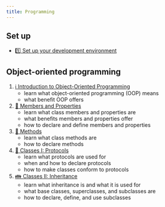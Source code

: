 ```yaml
---
title: Programming
---
```


## Set up

- [1️⃣ Set up your development environment](01.setup)

## Object-oriented programming

1. [ℹ️ Introduction to Object-Oriented Programming](02.introduction-to-oop)
    - learn what object-oriented programming (OOP) means
    - what benefit OOP offers
2. [📝 Members and Properties](03.members-and-properties)
    - learn what class members and properties are
    - what benefits members and properties offer
    - how to declare and define members and properties
3. [🧪 Methods](04.methods)
    - learn what class methods are
    - how to declare methods
4. [📜 Classes I: Protocols](05.classes-01-protocols)
    - learn what protocols are used for
    - when and how to declare protocols
    - how to make classes conform to protocols
5. [👪 Classes II: Inheritance](06.classes-02-inheritance)
    - learn what inheritance is and what it is used for
    - what base classes, superclasses, and subclasses are
    - how to declare, define, and use subclasses
